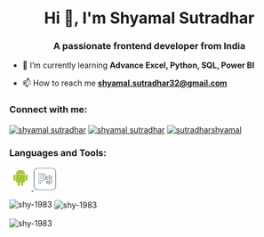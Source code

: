 <h1 align="center">Hi 👋, I'm Shyamal Sutradhar</h1>
<h3 align="center">A passionate frontend developer from India</h3>

- 🌱 I’m currently learning **Advance Excel, Python, SQL, Power BI**

- 📫 How to reach me **shyamal.sutradhar32@gmail.com**

<h3 align="left">Connect with me:</h3>
<p align="left">
<a href="https://linkedin.com/in/shyamal sutradhar" target="blank"><img align="center" src="https://raw.githubusercontent.com/rahuldkjain/github-profile-readme-generator/master/src/images/icons/Social/linked-in-alt.svg" alt="shyamal sutradhar" height="30" width="40" /></a>
<a href="https://fb.com/shyamal sutradhar" target="blank"><img align="center" src="https://raw.githubusercontent.com/rahuldkjain/github-profile-readme-generator/master/src/images/icons/Social/facebook.svg" alt="shyamal sutradhar" height="30" width="40" /></a>
<a href="https://instagram.com/sutradharshyamal" target="blank"><img align="center" src="https://raw.githubusercontent.com/rahuldkjain/github-profile-readme-generator/master/src/images/icons/Social/instagram.svg" alt="sutradharshyamal" height="30" width="40" /></a>
</p>

<h3 align="left">Languages and Tools:</h3>
<p align="left"> <a href="https://developer.android.com" target="_blank" rel="noreferrer"> <img src="https://raw.githubusercontent.com/devicons/devicon/master/icons/android/android-original-wordmark.svg" alt="android" width="40" height="40"/> </a> <a href="https://www.photoshop.com/en" target="_blank" rel="noreferrer"> <img src="https://raw.githubusercontent.com/devicons/devicon/master/icons/photoshop/photoshop-line.svg" alt="photoshop" width="40" height="40"/> </a> </p>

<p><img align="left" src="https://github-readme-stats.vercel.app/api/top-langs?username=shy-1983&show_icons=true&locale=en&layout=compact" alt="shy-1983" /></p>

<p>&nbsp;<img align="center" src="https://github-readme-stats.vercel.app/api?username=shy-1983&show_icons=true&locale=en" alt="shy-1983" /></p>

<p><img align="center" src="https://github-readme-streak-stats.herokuapp.com/?user=shy-1983&" alt="shy-1983" /></p>
